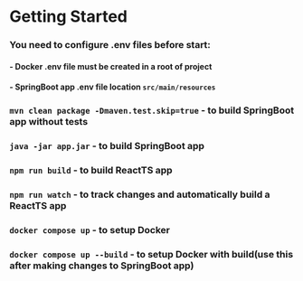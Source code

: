 # Getting Started
### You need to configure .env files before start:
####  - Docker .env file must be created in a root of project
####  - SpringBoot app .env file location `src/main/resources`
### `mvn clean package -Dmaven.test.skip=true` - to build SpringBoot app without tests
### `java -jar app.jar` - to build SpringBoot app
### `npm run build` - to build ReactTS app
### `npm run watch` - to track changes and automatically build a ReactTS app
### `docker compose up` - to setup Docker
### `docker compose up --build` - to setup Docker with build(use this after making changes to SpringBoot app)
